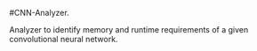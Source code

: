 #CNN-Analyzer.

Analyzer to identify memory and runtime requirements of a given convolutional neural network.
